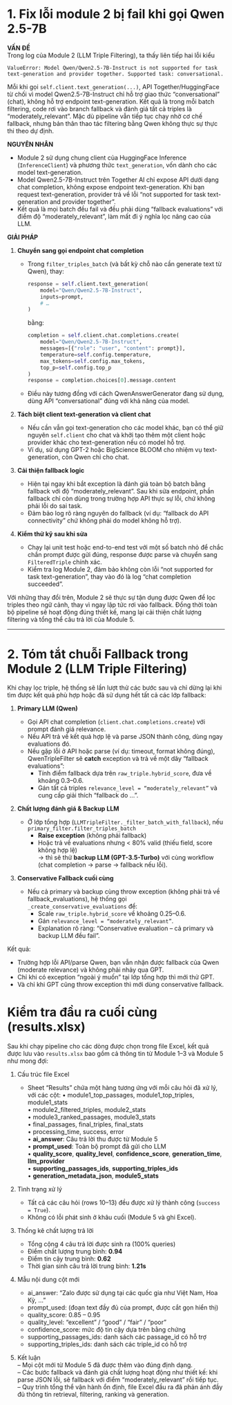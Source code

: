# 1. Fix lỗi module 2 bị fail khi gọi Qwen 2.5-7B
**VẤN ĐỀ**  
Trong log của Module 2 (LLM Triple Filtering), ta thấy liên tiếp hai lỗi kiểu  
```
ValueError: Model Qwen/Qwen2.5-7B-Instruct is not supported for task text-generation and provider together. Supported task: conversational.
```  
Mỗi khi gọi `self.client.text_generation(...)`, API Together/HuggingFace từ chối vì model Qwen2.5-7B-Instruct chỉ hỗ trợ giao thức “conversational” (chat), không hỗ trợ endpoint text-generation. Kết quả là trong mỗi batch filtering, code rơi vào branch fallback và đánh giá tất cả triples là “moderately_relevant”. Mặc dù pipeline vẫn tiếp tục chạy nhờ cơ chế fallback, nhưng bản thân thao tác filtering bằng Qwen không thực sự thực thi theo dự định.

**NGUYÊN NHÂN**  
- Module 2 sử dụng chung client của HuggingFace Inference (`InferenceClient`) và phương thức `text_generation`, vốn dành cho các model text-generation.  
- Model Qwen2.5-7B-Instruct trên Together AI chỉ expose API dưới dạng chat completion, không expose endpoint text-generation. Khi bạn request text-generation, provider trả về lỗi “not supported for task text-generation and provider together”.  
- Kết quả là mọi batch đều fail và đều phải dùng “fallback evaluations” với điểm độ “moderately_relevant”, làm mất đi ý nghĩa lọc nâng cao của LLM.

**GIẢI PHÁP**  
1. **Chuyển sang gọi endpoint chat completion**  
   - Trong `filter_triples_batch` (và bất kỳ chỗ nào cần generate text từ Qwen), thay:
     ```python
     response = self.client.text_generation(
         model="Qwen/Qwen2.5-7B-Instruct",
         inputs=prompt,
         # …
     )
     ```
     bằng:
     ```python
     completion = self.client.chat.completions.create(
         model="Qwen/Qwen2.5-7B-Instruct",
         messages=[{"role": "user", "content": prompt}],
         temperature=self.config.temperature,
         max_tokens=self.config.max_tokens,
         top_p=self.config.top_p
     )
     response = completion.choices[0].message.content
     ```
   - Điều này tương đồng với cách QwenAnswerGenerator đang sử dụng, dùng API “conversational” đúng với khả năng của model.

2. **Tách biệt client text-generation và client chat**  
   - Nếu cần vẫn gọi text-generation cho các model khác, bạn có thể giữ nguyên `self.client` cho chat và khởi tạo thêm một client hoặc provider khác cho text-generation nếu có model hỗ trợ.  
   - Ví dụ, sử dụng GPT-2 hoặc BigScience BLOOM cho nhiệm vụ text-generation, còn Qwen chỉ cho chat.

3. **Cải thiện fallback logic**  
   - Hiện tại ngay khi bắt exception là đánh giá toàn bộ batch bằng fallback với độ “moderately_relevant”. Sau khi sửa endpoint, phần fallback chỉ còn dùng trong trường hợp API thực sự lỗi, chứ không phải lỗi do sai task.  
   - Đảm bảo log rõ ràng nguyên do fallback (ví dụ: “fallback do API connectivity” chứ không phải do model không hỗ trợ).

4. **Kiểm thử kỹ sau khi sửa**  
   - Chạy lại unit test hoặc end-to-end test với một số batch nhỏ để chắc chắn prompt được gửi đúng, response được parse và chuyển sang `FilteredTriple` chính xác.  
   - Kiểm tra log Module 2, đảm bảo không còn lỗi “not supported for task text-generation”, thay vào đó là log “chat completion succeeded”.

Với những thay đổi trên, Module 2 sẽ thực sự tận dụng được Qwen để lọc triples theo ngữ cảnh, thay vì ngay lập tức rơi vào fallback. Đồng thời toàn bộ pipeline sẽ hoạt động đúng thiết kế, mang lại cải thiện chất lượng filtering và tổng thể câu trả lời của Module 5.


---

# 2. **Tóm tắt chuỗi Fallback trong Module 2 (LLM Triple Filtering)**

Khi chạy lọc triple, hệ thống sẽ lần lượt thử các bước sau và chỉ dừng lại khi tìm được kết quả phù hợp hoặc đã sử dụng hết tất cả các lớp fallback:

1. **Primary LLM (Qwen)**
   - Gọi API chat completion (`client.chat.completions.create`) với prompt đánh giá relevance.
   - Nếu API trả về kết quả hợp lệ và parse JSON thành công, dùng ngay evaluations đó.
   - Nếu gặp lỗi ở API hoặc parse (ví dụ: timeout, format không đúng), QwenTripleFilter sẽ **catch** exception và trả về một dãy “fallback evaluations”:
     - Tính điểm fallback dựa trên `raw_triple.hybrid_score`, đưa về khoảng 0.3–0.6.
     - Gán tất cả triples `relevance_level = “moderately_relevant”` và cung cấp giải thích “fallback do …”.

2. **Chất lượng đánh giá & Backup LLM**
   - Ở lớp tổng hợp (`LLMTripleFilter._filter_batch_with_fallback`), nếu `primary_filter.filter_triples_batch`  
     - **Raise exception** (không phải fallback)  
     - Hoặc trả về evaluations nhưng < 80% valid (thiếu field, score không hợp lệ)  
   → thì sẽ thử **backup LLM (GPT-3.5-Turbo)** với cùng workflow (chat completion → parse → fallback nếu lỗi).

3. **Conservative Fallback cuối cùng**
   - Nếu cả primary và backup cùng throw exception (không phải trả về fallback_evaluations), hệ thống gọi `_create_conservative_evaluations` để:
     - Scale `raw_triple.hybrid_score` về khoảng 0.25–0.6.
     - Gán `relevance_level = “moderately_relevant”`.
     - Explanation rõ ràng: “Conservative evaluation – cả primary và backup LLM đều fail”.

Kết quả:  
- Trường hợp lỗi API/parse Qwen, bạn vẫn nhận được fallback của Qwen (moderate relevance) và không phải nhảy qua GPT.  
- Chỉ khi có exception “ngoài ý muốn” tại lớp tổng hợp thì mới thử GPT.  
- Và chỉ khi GPT cũng throw exception thì mới dùng conservative fallback.



# **Kiểm tra đầu ra cuối cùng (results.xlsx)**

Sau khi chạy pipeline cho các dòng được chọn trong file Excel, kết quả được lưu vào `results.xlsx` bao gồm cả thông tin từ Module 1–3 và Module 5 như mong đợi:

1. Cấu trúc file Excel  
   - Sheet “Results” chứa một hàng tương ứng với mỗi câu hỏi đã xử lý, với các cột:
     • module1_top_passages, module1_top_triples, module1_stats  
     • module2_filtered_triples, module2_stats  
     • module3_ranked_passages, module3_stats  
     • final_passages, final_triples, final_stats  
     • processing_time, success, error  
     • **ai_answer**: Câu trả lời thu được từ Module 5  
     • **prompt_used**: Toàn bộ prompt đã gửi cho LLM  
     • **quality_score**, **quality_level**, **confidence_score**, **generation_time**, **llm_provider**  
     • **supporting_passages_ids**, **supporting_triples_ids**  
     • **generation_metadata_json**, **module5_stats**

2. Tình trạng xử lý  
   - Tất cả các câu hỏi (rows 10–13) đều được xử lý thành công (`success = True`).  
   - Không có lỗi phát sinh ở khâu cuối (Module 5 và ghi Excel).  

3. Thống kê chất lượng trả lời  
   - Tổng cộng 4 câu trả lời được sinh ra (100% queries)  
   - Điểm chất lượng trung bình: **0.94**  
   - Điểm tin cậy trung bình: **0.62**  
   - Thời gian sinh câu trả lời trung bình: **1.21s**  

4. Mẫu nội dung cột mới    
   - ai_answer: “Zalo được sử dụng tại các quốc gia như Việt Nam, Hoa Kỳ, …”  
   - prompt_used: (đoạn text đầy đủ của prompt, được cắt gọn hiển thị)  
   - quality_score: 0.85 – 0.95  
   - quality_level: “excellent” / “good” / “fair” / “poor”  
   - confidence_score: mức độ tin cậy dựa trên bằng chứng  
   - supporting_passages_ids: danh sách các passage_id có hỗ trợ  
   - supporting_triples_ids: danh sách các triple_id có hỗ trợ  

5. Kết luận  
   – Mọi cột mới từ Module 5 đã được thêm vào đúng định dạng.  
   – Các bước fallback và đánh giá chất lượng hoạt động như thiết kế: khi parse JSON lỗi, sẽ fallback với điểm “moderately_relevant” rồi tiếp tục.  
   – Quy trình tổng thể vận hành ổn định, file Excel đầu ra đã phản ánh đầy đủ thông tin retrieval, filtering, ranking và generation.  